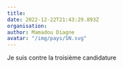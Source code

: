 ```yaml
---
title: 
date: 2022-12-22T21:43:29.893Z
organisation: 
author: Mamadou Diagne
avatar: "/img/pays/SN.svg"
---
```


Je suis contre la troisième candidature 